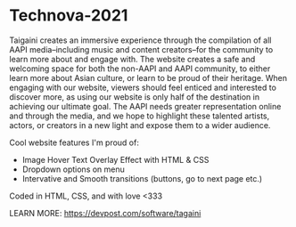 # Technova-2021

Taigaini creates an immersive experience through the compilation of all AAPI media–including music and content creators–for the community to learn more about and engage with. The website creates a safe and welcoming space for both the non-AAPI and AAPI community, to either learn more about Asian culture, or learn to be proud of their heritage. When engaging with our website, viewers should feel enticed and interested to discover more, as using our website is only half of the destination in achieving our ultimate goal. The AAPI needs greater representation online and through the media, and we hope to highlight these talented artists, actors, or creators in a new light and expose them to a wider audience.

Cool website features I'm proud of: 
- Image Hover Text Overlay Effect with HTML & CSS 
- Dropdown options on menu 
- Intervative and Smooth transitions (buttons, go to next page etc.)


Coded in HTML, CSS, and with love <333

LEARN MORE: https://devpost.com/software/tagaini
